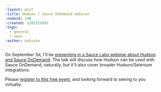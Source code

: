 ```yaml
---
:layout: post
:title: Hudson / Sauce OnDemand webinar
:nodeid: 240
:created: 1282325892
:tags:
  - general
  - news
:author: kohsuke
---
```


On September 1st, I'll be <a href="http://saucelabs.com/about/webinars#webinar-hudson">presenting in a Sauce Labs webinar about Hudson and Sauce OnDemand</a>. The talk will discuss how Hudson can be used with Sauce OnDemand, naturally, but it'll also cover broader Hudson/Selenium integrations.

Please <a href="https://www1.gotomeeting.com/register/789261128">register to this free event</a>, and looking forward to seeing to you virtually.
